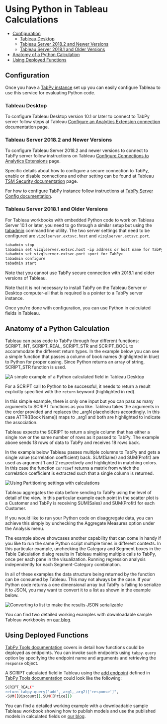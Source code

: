 # Using Python in Tableau Calculations

<!-- markdownlint-disable MD004 -->
<!-- toc -->

- [Configuration](#configuration)
  * [Tableau Desktop](#tableau-desktop)
  * [Tableau Server 2018.2 and Newer Versions](#tableau-server-20182-and-newer-versions)
  * [Tableau Server 2018.1 and Older Versions](#tableau-server-20181-and-older-versions)
- [Anatomy of a Python Calculation](#anatomy-of-a-python-calculation)
- [Using Deployed Functions](#using-deployed-functions)

<!-- tocstop -->
<!-- markdownlint-enable MD004 -->

## Configuration

Once you have a [TabPy instance](server-startup.md) set up you can easily
configure Tableau to use this service for evaluating Python code.

### Tableau Desktop

To configure Tableau Desktop version 10.1 or later to connect to TabPy server
follow steps at Tableau
[Configure an Analytics Extension connection](https://help.tableau.com/current/pro/desktop/en-us/r_connection_manage.htm#configure-an-external-service-connection)
documentation page.

### Tableau Server 2018.2 and Newer Versions

To configure Tableau Server 2018.2 and newer versions to connect to TabPy server
follow instructions on Tableau
[Configure Connections to Analytics Extensions](https://onlinehelp.tableau.com/current/server/en-us/tsm.htm)
page.

Specific details about how to configure a secure connection to TabPy, enable or
disable connections and other setting can be found at Tableau
[TSM Security documentation](https://onlinehelp.tableau.com/current/server/en-us/cli_security_tsm.htm#tsm_security_vizql-extsvc-ssl-enable)
page.

For how to configure TabPy instance follow instructions at
[TabPy Server Config documentation](server-config.md).

### Tableau Server 2018.1 and Older Versions

For Tableau workbooks with embedded Python code to work on Tableau Server 10.1
or later, you need to go through a similar setup but using the
[tabadmin](https://onlinehelp.tableau.com/current/server/en-us/tabadmin.htm)
command line utility. The two server settings that need to be configured are
`vizqlserver.extsvc.host` and `vizqlserver.extsvc.port`.

```sh
tabadmin stop
tabadmin set vizqlserver.extsvc.host <ip address or host name for TabPy>
tabadmin set vizqlserver.extsvc.port <port for TabPy>
tabadmin configure
tabadmin start
```

Note that you cannot use TabPy secure connection with 2018.1 and older versions
of Tableau.

Note that it is not necessary to install TabPy on the Tableau Server or Desktop
computer-all that is required is a pointer to a TabPy server instance.

Once you're done with configuration, you can use Python in calculated fields in
Tableau.

## Anatomy of a Python Calculation

Tableau can pass code to TabPy through four different functions: SCRIPT_INT,
SCRIPT_REAL, SCRIPT_STR and SCRIPT_BOOL to accommodate the different return
types. In the example below you can see a simple function that passes a column
of book names (highlighted in blue) to Python for proper casing. Since Python
returns an array of string, SCRIPT_STR function is used.

![A simple example of a Python calculated field in Tableau Desktop](img/Example1-SimpleFunctionCall.png)

For a SCRIPT call to Python to be successful, it needs to return a result
explicitly specified with the `return` keyword (highlighted in red).

In this simple example, there is only one input but you can pass as many
arguments to SCRIPT functions as you like. Tableau takes the arguments in the
order provided and replaces the \_argN placeholders accordingly. In this case
ATTR([Book Name]) maps to \_arg1 and both are highlighted to indicate the
association.

Tableau expects the SCRIPT to return a single column that has either a single
row or the same number of rows as it passed to TabPy. The example above sends
18 rows of data to TabPy and receives 18 rows back.

In the example below Tableau passes multiple columns to TabPy and gets a single
value (correlation coefficient) back. SUM(Sales) and SUM(Profit) are used as
argument 1 and 2 respectively and highlighted in matching colors.
In this case the function `corrcoef` returns a matrix from which the correlation
coefficient is extracted such that a single column is returned.

![Using Partitioning settings with calculations](img/Example2-MultipleFunctionCalls.png)

Tableau aggregates the data before sending to TabPy using the level of detail
of the view. In this particular example each point in the scatter plot is a
Customer and TabPy is receiving SUM(Sales) and SUM(Profit) for each Customer.

If you would like to run your Python code on disaggregate data, you can achieve
this simply by unchecking the Aggregate Measures option under the Analysis menu.

The example above showcases another capability that can come in handy if you
like to run the same Python script multiple times in different contexts. In this
particular example, unchecking the Category and Segment boxes in the Table
Calculation dialog results in Tableau making multiple calls to TabPy, once per
each pane in the visualization.
Running regression analysis independently for each Segment-Category combination.

In all of these examples the data structure being returned by the function can
be consumed by Tableau. This may not always be the case. If your Python code
returns a one dimensional array but TabPy is failing to serialize it to JSON,
you may want to convert it to a list as shown in the example below.

![Converting to list to make the results JSON serializable](img/python-calculated-field.png)

You can find two detailed working examples with downloadable sample Tableau
workbooks on [our blog](https://www.tableau.com/about/blog/2017/1/building-advanced-analytics-applications-tabpy-64916).

## Using Deployed Functions

[TabPy Tools documentation](tabpy-tools.md) covers in detail how functions
could be deployed as endpoints.
You can invoke such endpoints using `tabpy.query` option by specifying the
endpoint name and arguments and retrieving the `response` object.

A SCRIPT calculated field in Tableau using the
[add endpoint](tabpy-tools.md#deploying-a-function) defined in
[TabPy Tools documentation](tabpy-tools.md) could look like the following:

```sh
SCRIPT_REAL("
return tabpy.query('add',_arg1,_arg2)['response']",
-SUM([Discount]),SUM([Price]))
```

You can find a detailed working example with a downloadable sample Tableau
workbook showing how to publish models and use the published models in
calculated fields on
[our blog](https://www.tableau.com/about/blog/2017/1/building-advanced-analytics-applications-tabpy-64916).
